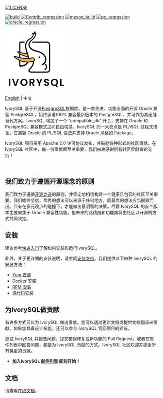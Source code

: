 [![LICENSE](https://img.shields.io/badge/license-Apache--2.0-blue?logo=apache)](https://github.com/IvorySQL/IvorySQL/blob/master/LICENSE)

[![build](https://github.com/IvorySQL/IvorySQL/actions/workflows/build.yml/badge.svg?branch=master&event=push)](https://github.com/IvorySQL/IvorySQL/actions/workflows/build.yml)
[![Contrib_regression](https://github.com/IvorySQL/IvorySQL/actions/workflows/contrib_regression.yml/badge.svg?branch=master&event=push)](https://github.com/IvorySQL/IvorySQL/actions/workflows/contrib_regression.yml)
[![meson_build](https://github.com/IvorySQL/IvorySQL/actions/workflows/meson_build.yml/badge.svg?branch=master&event=push)](https://github.com/IvorySQL/IvorySQL/actions/workflows/meson_build.yml)
[![pg_regression](https://github.com/IvorySQL/IvorySQL/actions/workflows/pg_regression.yml/badge.svg?branch=master&event=push)](https://github.com/IvorySQL/IvorySQL/actions/workflows/pg_regression.yml)
[![oracle_regression](https://github.com/IvorySQL/IvorySQL/actions/workflows/oracle_regression.yml/badge.svg?branch=master&event=push)](https://github.com/IvorySQL/IvorySQL/actions/workflows/oracle_regression.yml)

![IvorySQL](https://github.com/IvorySQL/Ivory-www/blob/main/static/img/IvorySQL-black.png?raw=true)

[English](README.md) | 中文

IvorySQL 基于开源[PostgreSQL](https://github.com/postgres/postgres)数据库。是一款先进、功能全面的开源 Oracle 兼容 PostgreSQL，始终承诺100% 兼容最新版本的 PostgreSQL，并可作为其无缝替代方案。IvorySQL 增加了一个 “compatible_db” 开关，支持在 Oracle 和 PostgreSQL 兼容模式之间自由切换。IvorySQL 的一大亮点是 PL/iSQL 过程式语言，它兼容 Oracle 的 PL/SQL 语法并支持 Oracle 风格的 Package。

IvorySQL 项目采用 Apache 2.0 许可协议发布，并鼓励各种形式的社区贡献。在 IvorySQL 社区中，每一份贡献都至关重要，我们由衷感谢所有社区贡献者的支持！

</br>

## 我们致力于遵循开源理念的原则
我们致力于遵循[开源之道](https://opensource.com/open-source-way)的原则，并坚定地相信构建一个健康且包容的社区至关重要。我们始终坚信，优秀的想法可以来源于任何地方，而最优的想法应当脱颖而出。只有在多元观点的碰撞下，才能做出最明智的决策。尽管 IvorySQL 的首个版本主要聚焦于 Oracle 兼容性功能，但未来的路线图和功能集将由社区以开源的方式共同决定。
</br>

## 安装
建议参考[快速入门](https://docs.ivorysql.org/cn/ivorysql-doc/v4.4/v4.4/3#quick-installation)了解如何安装和运行IvorySQL。

此外，关于更详细的安装说明，请参阅[安装文档](https://docs.ivorysql.org/cn/ivorysql-doc/v4.4/v4.4/6#introduction)。我们提供以下四种 IvorySQL 的安装方法：
- [Yum 安装](https://docs.ivorysql.org/cn/ivorysql-doc/v4.4/v4.4/6#Yum-installation)
- [Docker 安装](https://docs.ivorysql.org/cn/ivorysql-doc/v4.4/v4.4/6#Docker-installation)
- [RPM 安装](https://docs.ivorysql.org/cn/ivorysql-doc/v4.4/v4.4/6#Rpm-installation)
- [源代码安装](https://docs.ivorysql.org/cn/ivorysql-doc/v4.4/v4.4/6#Source-code-installation)



## 为IvorySQL做贡献
有许多方式可以为 IvorySQL 做出贡献。您可以通过更新文档或提供文档翻译来贡献。如果您具备设计技能，还可以参与 IvorySQL 官网项目的建设。

测试 IvorySQL 并报告问题、提交错误修复或新功能的 Pull Request，或者在邮件列表中回答问题，都是为 IvorySQL 贡献的方式。IvorySQL 社区欢迎并感谢所有类型的贡献。

* **加入IvorySQL [邮件列表](http://lists.ivorysql.org) 即刻开始！**

## 文档
请查看[在线文档](https://docs.ivorysql.org/)。

